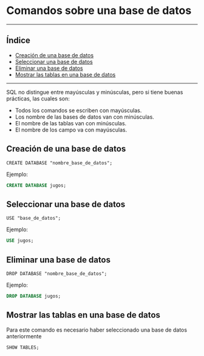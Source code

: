 # Comandos sobre una base de datos
***
## Índice
- [Creación de una base de datos](#creación-de-una-base-de-datos)
- [Seleccionar una base de datos](#seleccionar-una-base-de-datos)
- [Eliminar una base de datos](#eliminar-una-base-de-datos)
- [Mostrar las tablas en una base de datos](#mostrar-las-tablas-en-una-base-de-datos)
***
SQL no distingue entre mayúsculas y minúsculas, pero si tiene buenas prácticas, las cuales son:

- Todos los comandos se escriben con mayúsculas.
- Los nombre de las bases de datos van con minúsculas.
- El nombre de las tablas van con minúsculas.
- El nombre de los campo va con mayúsculas.

## Creación de una base de datos
`CREATE DATABASE "nombre_base_de_datos";`

Ejemplo:

```SQL
CREATE DATABASE jugos;
```

## Seleccionar una base de datos
`USE "base_de_datos";`

Ejemplo:

```SQL
USE jugos;
```

## Eliminar una base de datos
`DROP DATABASE "nombre_base_de_datos";`

Ejemplo:

```SQL
DROP DATABASE jugos;
```

## Mostrar las tablas en una base de datos
Para este comando es necesario haber seleccionado una base de datos anteriormente 

`SHOW TABLES;`
